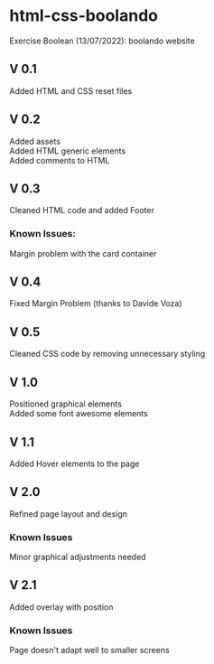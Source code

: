 # html-css-boolando

Exercise Boolean (13/07/2022): boolando website

## V 0.1

Added HTML and CSS reset files 

## V 0.2

Added assets  
Added HTML generic elements  
Added comments to HTML

## V 0.3

Cleaned HTML code and added Footer

### Known Issues: 

Margin problem with the card container

## V 0.4

Fixed Margin Problem (thanks to Davide Voza)

## V 0.5

Cleaned CSS code by removing unnecessary styling

## V 1.0

Positioned graphical elements  
Added some font awesome elements

## V 1.1

Added Hover elements to the page

## V 2.0

Refined page layout and design

### Known Issues

Minor graphical adjustments needed

## V 2.1

Added overlay with position

### Known Issues

Page doesn't adapt well to smaller screens